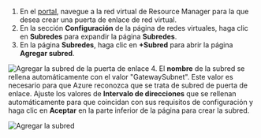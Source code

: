 1. En el [portal](http://portal.azure.com), navegue a la red virtual de Resource Manager para la que desea crear una puerta de enlace de red virtual.
2. En la sección **Configuración** de la página de redes virtuales, haga clic en **Subredes** para expandir la página **Subredes**.
3. En la página **Subredes**, haga clic en **+Subred** para abrir la página **Agregar subred**. 

  ![Agregar la subred de la puerta de enlace](./media/vpn-gateway-add-gwsubnet-p2s-rm-portal-include/addgwsubnet.png "Agregar la subred de la puerta de enlace")
4. El **nombre** de la subred se rellena automáticamente con el valor "GatewaySubnet". Este valor es necesario para que Azure reconozca que se trata de subred de puerta de enlace. Ajuste los valores de **Intervalo de direcciones** que se rellenan automáticamente para que coincidan con sus requisitos de configuración y haga clic en **Aceptar** en la parte inferior de la página para crear la subred.

  ![Agregar la subred](./media/vpn-gateway-add-gwsubnet-p2s-rm-portal-include/p2sgwsub.png "Agregar la subred")